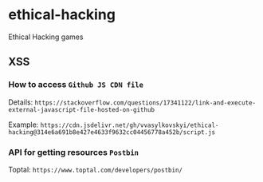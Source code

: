 # ethical-hacking

Ethical Hacking games

## XSS

### How to access `Github JS CDN file`

Details: `https://stackoverflow.com/questions/17341122/link-and-execute-external-javascript-file-hosted-on-github`

Example: `https://cdn.jsdelivr.net/gh/vvasylkovskyi/ethical-hacking@314e6a691b8e427e4633f9632cc04456778a452b/script.js`

### API for getting resources `Postbin`

Toptal: `https://www.toptal.com/developers/postbin/`
